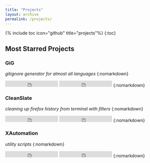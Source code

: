 ```yaml
---
title: "Projects"
layout: archive
permalink: /projects/
---
```

{% include toc icon="github" title="projects"%}
{:toc}

## Most Starred Projects

### GiG
*gitignore generator for almost all languages*
{:nomarkdown}
<iframe src="https://ghbtns.com/github-btn.html?user=zuck007&repo=GiG&type=star&count=true" frameborder="0" scrolling="0" width="170px" height="20px"></iframe> <iframe src="https://ghbtns.com/github-btn.html?user=zuck007&repo=GiG&type=fork&count=true" frameborder="0" scrolling="0" width="170px" height="20px"></iframe>
{:nomarkdown}

### CleanSlate
*cleaning up firefox history from terminal with filters*
{:nomarkdown}
<iframe src="https://ghbtns.com/github-btn.html?user=zuck007&repo=CleanSlate&type=star&count=true" frameborder="0" scrolling="0" width="170px" height="20px"></iframe> <iframe src="https://ghbtns.com/github-btn.html?user=zuck007&repo=CleanSlate&type=fork&count=true" frameborder="0" scrolling="0" width="170px" height="20px"></iframe>
{:nomarkdown}

### XAutomation
*utility scripts*
{:nomarkdown}
<iframe src="https://ghbtns.com/github-btn.html?user=zuck007&repo=XAutomation&type=star&count=true" frameborder="0" scrolling="0" width="170px" height="20px"></iframe> <iframe src="https://ghbtns.com/github-btn.html?user=zuck007&repo=XAutomation&type=fork&count=true" frameborder="0" scrolling="0" width="170px" height="20px"></iframe>
{:nomarkdown}
